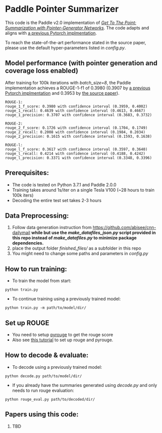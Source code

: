 # Paddle Pointer Summarizer

This code is the Paddle v2.0 implementation of *[Get To The Point: Summarization with Pointer-Generator Networks](https://arxiv.org/abs/1704.04368)*.
The code adapts and aligns with [a previous Pytorch implmentation](https://github.com/atulkum/pointer_summarizer).

To reach the state-of-the-art performance stated in the source paper, please use the default hyper-parameters listed in *config.py*.  

## Model performance (with pointer generation and coverage loss enabled)
After training for 100k iterations with *batch_size=8*, the Paddle implementation achieves a ROUGE-1-f1 of 0.3980 (0.3907 by [a previous Pytorch implmentation](https://github.com/atulkum/pointer_summarizer) and 0.3953 by [the source paper](https://arxiv.org/abs/1704.04368)).

```
ROUGE-1:
rouge_1_f_score: 0.3980 with confidence interval (0.3959, 0.4002)
rouge_1_recall: 0.4639 with confidence interval (0.4613, 0.4667)
rouge_1_precision: 0.3707 with confidence interval (0.3683, 0.3732)

ROUGE-2:
rouge_2_f_score: 0.1726 with confidence interval (0.1704, 0.1749)
rouge_2_recall: 0.2008 with confidence interval (0.1984, 0.2034)
rouge_2_precision: 0.1615 with confidence interval (0.1593, 0.1638)

ROUGE-l:
rouge_l_f_score: 0.3617 with confidence interval (0.3597, 0.3640)
rouge_l_recall: 0.4214 with confidence interval (0.4188, 0.4242)
rouge_l_precision: 0.3371 with confidence interval (0.3348, 0.3396)

```

## Prerequisites:
* The code is tested on Python 3.7.1 and Paddle 2.0.0
* Training takes around 1s/iter on a single Tesla V100 (\~28 hours to train 100k iters)
* Decoding the entire test set takes 2-3 hours

## Data Preprocessing:
1) Follow data generation instruction from https://github.com/abisee/cnn-dailymail **while but use the *make_datafiles_json.py* script provided in this repo instead of *make_datafiles.py* to minimize package dependencies.**
2) place the output folder *finished_files/* as a subfolder in this repo
3) You might need to change some paths and parameters in *config.py*


## How to run training:
* To train the model from start:
```
python train.py
```
* To continue training using a previously trained model:
```
python train.py -m path/to/model/dir/
```

## Set up ROUGE
* You need to setup [pyrouge](https://github.com/andersjo/pyrouge) to get the rouge score
* Also see [this tutorial](https://poojithansl7.wordpress.com/2018/08/04/setting-up-rouge/) to set up rouge and pyrouge.


## How to decode & evaluate:
* To decode using a previously trained model:
```
python decode.py path/to/model/dir/
```
* If you already have the summaries generated using *decode.py* and only needs to run rouge evaluation:
```
python rouge_eval.py path/to/decoded/dir/
```



## Papers using this code:
1) TBD
